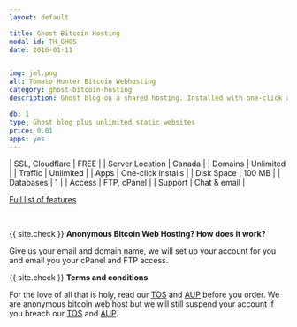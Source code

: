 ```yaml
---
layout: default

title: Ghost Bitcoin Hosting
modal-id: TH_GHOS
date: 2016-01-11


img: jml.png
alt: Tomato Hunter Bitcoin Webhosting
category: ghost-bitcoin-hosting
description: Ghost blog on a shared hosting. Installed with one-click app, paid with Bitcoin.

db: 1
type: Ghost blog plus unlimited static websites
price: 0.01
apps: yes
---
```



| SSL, Cloudflare | <span>FREE</span> |
| Server Location | Canada |
| Domains | Unlimited |
| Traffic | Unlimited |
| Apps | One-click installs |
| Disk Space | 100 MB |
| Databases | 1 |
| Access | FTP, cPanel |
| Support | Chat & email |

<a href="/bitcoin-ghost-hosting/" class="btn btn-lg btn-outline btn-cta btn-get">
Full list of features
</a>

&nbsp;

{{ site.check }} **Anonymous Bitcoin Web Hosting? How does it work?**

Give us your email and domain name, we will set up your account for you and email you your cPanel and FTP access.

{{ site.check }} **Terms and conditions**

For the love of all that is holy, read our [TOS](/tos/) and [AUP](/aup/) before you order. We are anonymous bitcoin web host but we will still suspend your account if you breach our [TOS](/tos/) and [AUP](/aup/).
